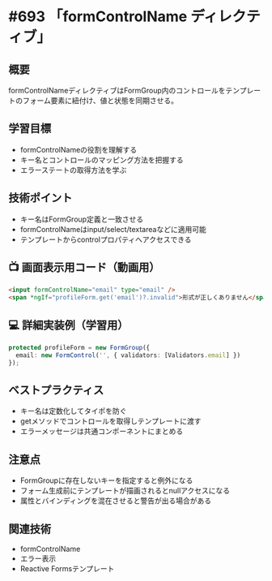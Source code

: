 # #693 「formControlName ディレクティブ」

## 概要
formControlNameディレクティブはFormGroup内のコントロールをテンプレートのフォーム要素に紐付け、値と状態を同期させる。

## 学習目標
- formControlNameの役割を理解する
- キー名とコントロールのマッピング方法を把握する
- エラーステートの取得方法を学ぶ

## 技術ポイント
- キー名はFormGroup定義と一致させる
- formControlNameはinput/select/textareaなどに適用可能
- テンプレートからcontrolプロパティへアクセスできる

## 📺 画面表示用コード（動画用）
```html
<input formControlName="email" type="email" />
<span *ngIf="profileForm.get('email')?.invalid">形式が正しくありません</span>
```

## 💻 詳細実装例（学習用）
```typescript
protected profileForm = new FormGroup({
  email: new FormControl('', { validators: [Validators.email] })
});
```

## ベストプラクティス
- キー名は定数化してタイポを防ぐ
- getメソッドでコントロールを取得しテンプレートに渡す
- エラーメッセージは共通コンポーネントにまとめる

## 注意点
- FormGroupに存在しないキーを指定すると例外になる
- フォーム生成前にテンプレートが描画されるとnullアクセスになる
- 属性とバインディングを混在させると警告が出る場合がある

## 関連技術
- formControlName
- エラー表示
- Reactive Formsテンプレート
